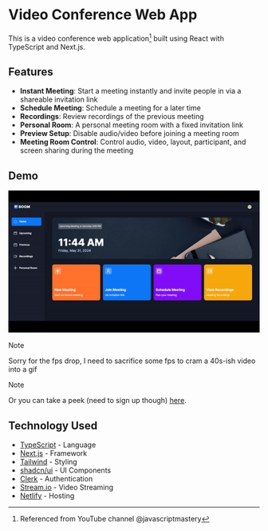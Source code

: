 # Video Conference Web App
This is a video conference web application[^1] built using React with TypeScript and Next.js.

## Features
- **Instant Meeting**: Start a meeting instantly and invite people in via a shareable invitation link
- **Schedule Meeting**: Schedule a meeting for a later time
- **Recordings**: Review recordings of the previous meeting
- **Personal Room**: A personal meeting room with a fixed invitation link
- **Preview Setup**: Disable audio/video before joining a meeting room
- **Meeting Room Control**: Control audio, video, layout, participant, and screen sharing during the meeting

## Demo

![Video Conference App Demo](public/demo/demo1.gif)
> [!NOTE]
> Sorry for the fps drop, I need to sacrifice some fps to cram a 40s-ish video into a gif

> [!NOTE]
> Or you can take a peek (need to sign up though) [here](https://boom-video-conference.netlify.app/).


## Technology Used
- [TypeScript](https://www.typescriptlang.org/) - Language
- [Next.js](https://nextjs.org/) - Framework
- [Tailwind](https://tailwindcss.com/) - Styling
- [shadcn/ui](https://ui.shadcn.com/) - UI Components
- [Clerk](https://clerk.com/) - Authentication
- [Stream.io](https://getstream.io/) - Video Streaming
- [Netlify](https://app.netlify.com/) - Hosting


[^1]: Referenced from YouTube channel @javascriptmastery
